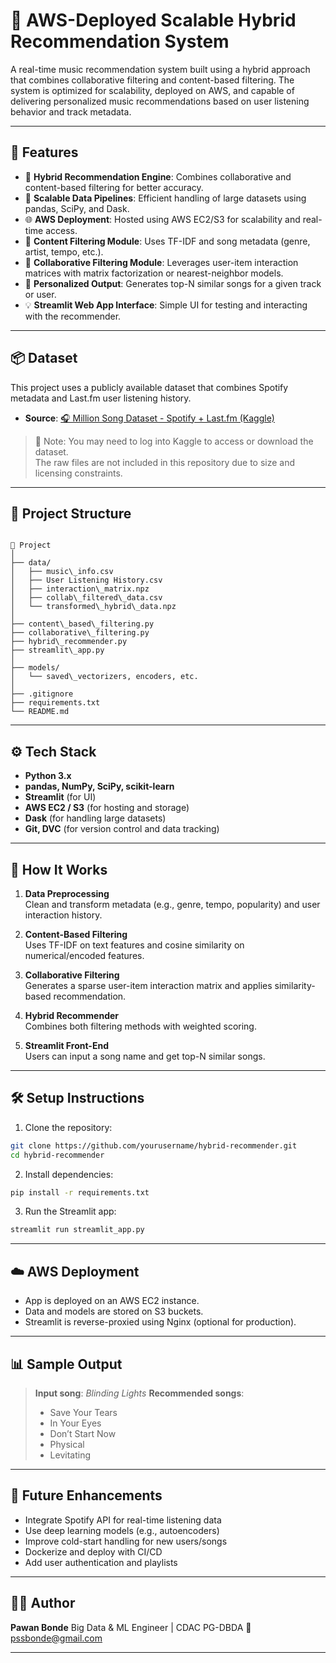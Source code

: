 # 🎵 AWS-Deployed Scalable Hybrid Recommendation System

A real-time music recommendation system built using a hybrid approach that combines collaborative filtering and content-based filtering. The system is optimized for scalability, deployed on AWS, and capable of delivering personalized music recommendations based on user listening behavior and track metadata.

---

## 🚀 Features

- 🔄 **Hybrid Recommendation Engine**: Combines collaborative and content-based filtering for better accuracy.
- 💾 **Scalable Data Pipelines**: Efficient handling of large datasets using pandas, SciPy, and Dask.
- 🌐 **AWS Deployment**: Hosted using AWS EC2/S3 for scalability and real-time access.
- 🎯 **Content Filtering Module**: Uses TF-IDF and song metadata (genre, artist, tempo, etc.).
- 👥 **Collaborative Filtering Module**: Leverages user-item interaction matrices with matrix factorization or nearest-neighbor models.
- 🧠 **Personalized Output**: Generates top-N similar songs for a given track or user.
- 💡 **Streamlit Web App Interface**: Simple UI for testing and interacting with the recommender.

---

## 📦 Dataset

This project uses a publicly available dataset that combines Spotify metadata and Last.fm user listening history.

- **Source**: [🎧 Million Song Dataset - Spotify + Last.fm (Kaggle)](https://www.kaggle.com/datasets/undefinenull/million-song-dataset-spotify-lastfm)

> 🔑 Note: You may need to log into Kaggle to access or download the dataset.  
> The raw files are not included in this repository due to size and licensing constraints.

---

## 📁 Project Structure

```

📂 Project
│
├── data/
│   ├── music\_info.csv
│   ├── User Listening History.csv
│   ├── interaction\_matrix.npz
│   ├── collab\_filtered\_data.csv
│   └── transformed\_hybrid\_data.npz
│
├── content\_based\_filtering.py
├── collaborative\_filtering.py
├── hybrid\_recommender.py
├── streamlit\_app.py
│
├── models/
│   └── saved\_vectorizers, encoders, etc.
│
├── .gitignore
├── requirements.txt
└── README.md

````

---

## ⚙️ Tech Stack

- **Python 3.x**
- **pandas, NumPy, SciPy, scikit-learn**
- **Streamlit** (for UI)
- **AWS EC2 / S3** (for hosting and storage)
- **Dask** (for handling large datasets)
- **Git, DVC** (for version control and data tracking)

---

## 🧠 How It Works

1. **Data Preprocessing**  
   Clean and transform metadata (e.g., genre, tempo, popularity) and user interaction history.

2. **Content-Based Filtering**  
   Uses TF-IDF on text features and cosine similarity on numerical/encoded features.

3. **Collaborative Filtering**  
   Generates a sparse user-item interaction matrix and applies similarity-based recommendation.

4. **Hybrid Recommender**  
   Combines both filtering methods with weighted scoring.

5. **Streamlit Front-End**  
   Users can input a song name and get top-N similar songs.

---

## 🛠️ Setup Instructions

1. Clone the repository:
```bash
git clone https://github.com/yourusername/hybrid-recommender.git
cd hybrid-recommender
````

2. Install dependencies:

```bash
pip install -r requirements.txt
```

3. Run the Streamlit app:

```bash
streamlit run streamlit_app.py
```

---

## ☁️ AWS Deployment

* App is deployed on an AWS EC2 instance.
* Data and models are stored on S3 buckets.
* Streamlit is reverse-proxied using Nginx (optional for production).

---

## 📊 Sample Output

> **Input song**: *Blinding Lights*
> **Recommended songs**:
>
> * Save Your Tears
> * In Your Eyes
> * Don’t Start Now
> * Physical
> * Levitating

---

## 🧪 Future Enhancements

* Integrate Spotify API for real-time listening data
* Use deep learning models (e.g., autoencoders)
* Improve cold-start handling for new users/songs
* Dockerize and deploy with CI/CD
* Add user authentication and playlists

---

## 🙋‍♂️ Author

**Pawan Bonde**
Big Data & ML Engineer | CDAC PG-DBDA
📧 [pssbonde@gmail.com](mailto:pssbonde@gmail.com)

---
